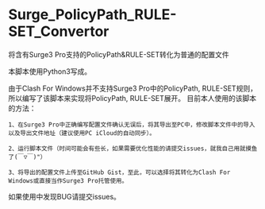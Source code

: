 # Surge_PolicyPath_RULE-SET_Convertor
将含有Surge3 Pro支持的PolicyPath&amp;RULE-SET转化为普通的配置文件

本脚本使用Python3写成。

由于Clash For Windows并不支持Surge3 Pro中的PolicyPath, RULE-SET规则，所以编写了该脚本来实现将PolicyPath, RULE-SET展开。
目前本人使用的该脚本的方法：

    1、在Surge3 Pro中正确编写配置文件确认无误后，将其导出至PC中，修改脚本文件中的导入以及导出文件地址（建议使用PC iCloud的自动同步）。
    
    2、运行脚本文件（时间可能会有些长，如果需要优化性能的请提交issues，就我自己用就摸鱼了(￣▽￣)"）
    
    3、将导出的配置文件上传至GitHub Gist，至此，可以选择将其转化为Clash For Windows或直接当作Surge3 Pro托管使用。
    
如果使用中发现BUG请提交issues。
